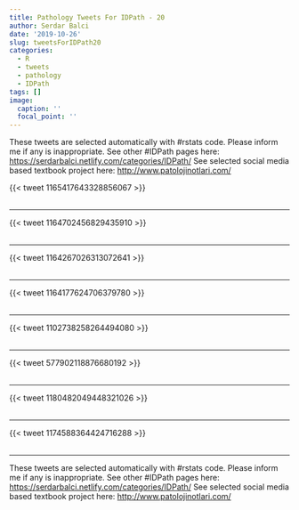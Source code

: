 ```yaml
---
title: Pathology Tweets For IDPath - 20
author: Serdar Balci
date: '2019-10-26'
slug: tweetsForIDPath20
categories:
  - R
  - tweets
  - pathology
  - IDPath
tags: []
image:
  caption: ''
  focal_point: ''
---
```



These tweets are selected automatically with #rstats code. Please inform me if any is inappropriate.
See other #IDPath pages here: https://serdarbalci.netlify.com/categories/IDPath/ 
See selected social media based textbook project here: http://www.patolojinotlari.com/

{{< tweet 1165417643328856067 >}}
<br>
<br>
<hr>
{{< tweet 1164702456829435910 >}}
<br>
<br>
<hr>
{{< tweet 1164267026313072641 >}}
<br>
<br>
<hr>
{{< tweet 1164177624706379780 >}}
<br>
<br>
<hr>
{{< tweet 1102738258264494080 >}}
<br>
<br>
<hr>
{{< tweet 577902118876680192 >}}
<br>
<br>
<hr>
{{< tweet 1180482049448321026 >}}
<br>
<br>
<hr>
{{< tweet 1174588364424716288 >}}
<br>
<br>
<hr>


These tweets are selected automatically with #rstats code. Please inform me if any is inappropriate.
See other #IDPath pages here: https://serdarbalci.netlify.com/categories/IDPath/ 
See selected social media based textbook project here: http://www.patolojinotlari.com/
